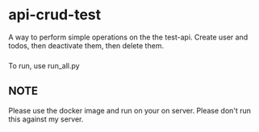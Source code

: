 # api-crud-test
A way to perform simple operations on the the test-api. Create user and todos, then deactivate them, then delete them.

###
To run, use run_all.py

## NOTE
Please use the docker image and run on your on server. Please don't run this against my server.

